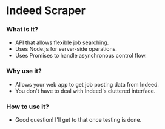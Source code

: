 # Indeed Scraper

### What is it?
- API that allows flexible job searching.
- Uses Node.js for server-side operations.
- Uses Promises to handle asynchronous control flow.

### Why use it?
- Allows your web app to get job posting data from Indeed.
- You don't have to deal with Indeed's cluttered interface.

### How to use it?
- Good question! I'll get to that once testing is done.